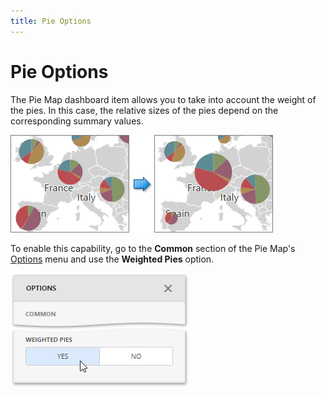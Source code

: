 ```yaml
---
title: Pie Options
---
```

# Pie Options
The Pie Map dashboard item allows you to take into account the weight of the pies. In this case, the relative sizes of the pies depend on the corresponding summary values.

![wdd-pie-map-weightened-pies](../../../../../images/Img126753.png)

To enable this capability, go to the **Common** section of the Pie Map's [Options](../../../../../../dashboard-for-web/articles/web-dashboard-designer-mode/ui-elements/dashboard-item-menu.md) menu and use the **Weighted Pies** option.

![wdd-pie-map-weightened-pies-options](../../../../../images/Img126754.png)